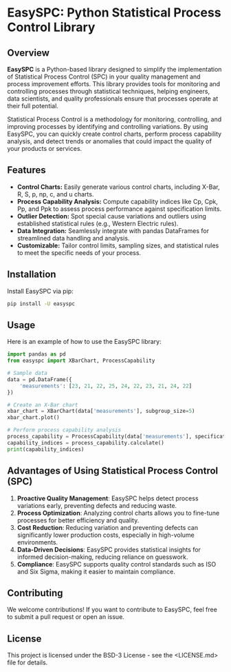 # EasySPC: Python Statistical Process Control Library

## Overview

**EasySPC** is a Python-based library designed to simplify the implementation of Statistical Process Control (SPC) in your quality management and process improvement efforts. This library provides tools for monitoring and controlling processes through statistical techniques, helping engineers, data scientists, and quality professionals ensure that processes operate at their full potential.

Statistical Process Control is a methodology for monitoring, controlling, and improving processes by identifying and controlling variations. By using EasySPC, you can quickly create control charts, perform process capability analysis, and detect trends or anomalies that could impact the quality of your products or services.

## Features

- **Control Charts:** Easily generate various control charts, including X-Bar, R, S, p, np, c, and u charts.
- **Process Capability Analysis:** Compute capability indices like Cp, Cpk, Pp, and Ppk to assess process performance against specification limits.
- **Outlier Detection:** Spot special cause variations and outliers using established statistical rules (e.g., Western Electric rules).
- **Data Integration:** Seamlessly integrate with pandas DataFrames for streamlined data handling and analysis.
- **Customizable:** Tailor control limits, sampling sizes, and statistical rules to meet the specific needs of your process.

## Installation

Install EasySPC via pip:

```bash
pip install -U easyspc
```

## Usage

Here is an example of how to use the EasySPC library:

```python
import pandas as pd
from easyspc import XBarChart, ProcessCapability

# Sample data
data = pd.DataFrame({
    'measurements': [23, 21, 22, 25, 24, 22, 23, 21, 24, 22]
})

# Create an X-Bar chart
xbar_chart = XBarChart(data['measurements'], subgroup_size=5)
xbar_chart.plot()

# Perform process capability analysis
process_capability = ProcessCapability(data['measurements'], specification_limits=(20, 26))
capability_indices = process_capability.calculate()
print(capability_indices)
```

## Advantages of Using Statistical Process Control (SPC)

1.	**Proactive Quality Management**: EasySPC helps detect process variations early, preventing defects and reducing waste.
2.	**Process Optimization**: Analyzing control charts allows you to fine-tune processes for better efficiency and quality.
3.	**Cost Reduction**: Reducing variation and preventing defects can significantly lower production costs, especially in high-volume environments.
4.	**Data-Driven Decisions**: EasySPC provides statistical insights for informed decision-making, reducing reliance on guesswork.
5.	**Compliance**: EasySPC supports quality control standards such as ISO and Six Sigma, making it easier to maintain compliance.

## Contributing

We welcome contributions! If you want to contribute to EasySPC, feel free to submit a pull request or open an issue.

## License

This project is licensed under the BSD-3 License - see the <LICENSE.md> file for details.
